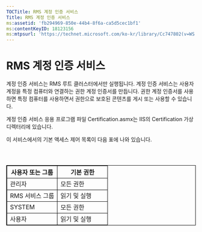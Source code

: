 ```yaml
---
TOCTitle: RMS 계정 인증 서비스
Title: RMS 계정 인증 서비스
ms:assetid: 'fb294969-850e-44b4-8f6a-ca5d5cec1bf1'
ms:contentKeyID: 18123156
ms:mtpsurl: 'https://technet.microsoft.com/ko-kr/library/Cc747802(v=WS.10)'
---
```


RMS 계정 인증 서비스
====================

계정 인증 서비스는 RMS 루트 클러스터에서만 실행됩니다. 계정 인증 서비스는 사용자 계정을 특정 컴퓨터와 연결하는 권한 계정 인증서를 만듭니다. 권한 계정 인증서를 사용하면 특정 컴퓨터를 사용하면서 권한으로 보호된 콘텐츠를 게시 또는 사용할 수 있습니다.

계정 인증 서비스 응용 프로그램 파일 Certification.asmx는 IIS의 Certification 가상 디렉터리에 있습니다.

이 서비스에서의 기본 액세스 제어 목록이 다음 표에 나와 있습니다.

###  

 
<table style="border:1px solid black;">
<colgroup>
<col width="50%" />
<col width="50%" />
</colgroup>
<thead>
<tr class="header">
<th style="border:1px solid black;" >사용자 또는 그룹</th>
<th style="border:1px solid black;" >기본 권한</th>
</tr>
</thead>
<tbody>
<tr class="odd">
<td style="border:1px solid black;">관리자</td>
<td style="border:1px solid black;">모든 권한</td>
</tr>
<tr class="even">
<td style="border:1px solid black;">RMS 서비스 그룹</td>
<td style="border:1px solid black;">읽기 및 실행</td>
</tr>
<tr class="odd">
<td style="border:1px solid black;">SYSTEM</td>
<td style="border:1px solid black;">모든 권한</td>
</tr>
<tr class="even">
<td style="border:1px solid black;">사용자</td>
<td style="border:1px solid black;">읽기 및 실행</td>
</tr>
</tbody>
</table>

